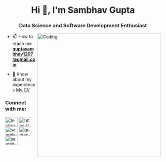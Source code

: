 <h1 align="center">Hi 👋, I'm Sambhav Gupta</h1>
<h3 align="center">Data Science and Software Development Enthusiast</h3>
<img align="right" alt="Coding" width="400" src="https://i.pinimg.com/originals/e4/26/70/e426702edf874b181aced1e2fa5c6cde.gif">


- 📫 How to reach me **guptasambhav1207@gmail.com**

- 📄 Know about my experiences [My CV](https://drive.google.com/file/d/1Q7hTqYnO4HOwphJZmf96P-9tRhpULFP5/view?usp=sharing)

<h3 align="left">Connect with me:</h3>
<p align="left">
<a href="https://twitter.com/techsambhav" target="blank"><img align="center" src="https://raw.githubusercontent.com/rahuldkjain/github-profile-readme-generator/master/src/images/icons/Social/twitter.svg" alt="techsambhav" height="30" width="40" /></a>
<a href="https://www.linkedin.com/in/gupta-sambhav/" target="blank"><img align="center" src="https://raw.githubusercontent.com/rahuldkjain/github-profile-readme-generator/master/src/images/icons/Social/linked-in-alt.svg" alt="https://www.linkedin.com/in/gupta-sambhav/" height="30" width="40" /></a>
<a href="https://instagram.com/sambhav.me" target="blank"><img align="center" src="https://raw.githubusercontent.com/rahuldkjain/github-profile-readme-generator/master/src/images/icons/Social/instagram.svg" alt="sambhav.me" height="30" width="40" /></a>
<a href="https://www.hackerrank.com/guptasambhav" target="blank"><img align="center" src="https://raw.githubusercontent.com/rahuldkjain/github-profile-readme-generator/master/src/images/icons/Social/hackerrank.svg" alt="guptasambhav" height="30" width="40" /></a>
<a href="https://www.leetcode.com/sambhav1207" target="blank"><img align="center" src="https://raw.githubusercontent.com/rahuldkjain/github-profile-readme-generator/master/src/images/icons/Social/leet-code.svg" alt="sambhav1207" height="30" width="40" /></a>
</p>


